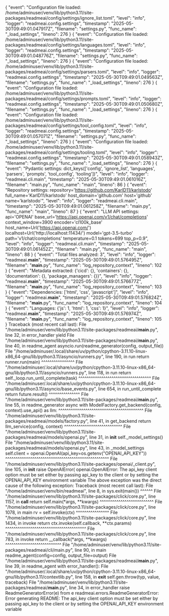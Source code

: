 {
"event": "Configuration file loaded: /home/adminuser/venv/lib/python3.11/site-packages/readmeai/config/settings/ignore_list.toml",
"level": "info",
"logger": "readmeai.config.settings",
"timestamp": "2025-05-30T09:49:01.047917Z",
"filename": "settings.py",
"func_name": "_load_settings",
"lineno": 276
}
{
"event": "Configuration file loaded: /home/adminuser/venv/lib/python3.11/site-packages/readmeai/config/settings/languages.toml",
"level": "info",
"logger": "readmeai.config.settings",
"timestamp": "2025-05-30T09:49:01.048776Z",
"filename": "settings.py",
"func_name": "_load_settings",
"lineno": 276
}
{
"event": "Configuration file loaded: /home/adminuser/venv/lib/python3.11/site-packages/readmeai/config/settings/parsers.toml",
"level": "info",
"logger": "readmeai.config.settings",
"timestamp": "2025-05-30T09:49:01.049563Z",
"filename": "settings.py",
"func_name": "_load_settings",
"lineno": 276
}
{
"event": "Configuration file loaded: /home/adminuser/venv/lib/python3.11/site-packages/readmeai/config/settings/prompts.toml",
"level": "info",
"logger": "readmeai.config.settings",
"timestamp": "2025-05-30T09:49:01.050680Z",
"filename": "settings.py",
"func_name": "_load_settings",
"lineno": 276
}
{
"event": "Configuration file loaded: /home/adminuser/venv/lib/python3.11/site-packages/readmeai/config/settings/tool_config.toml",
"level": "info",
"logger": "readmeai.config.settings",
"timestamp": "2025-05-30T09:49:01.057071Z",
"filename": "settings.py",
"func_name": "_load_settings",
"lineno": 276
}
{
"event": "Configuration file loaded: /home/adminuser/venv/lib/python3.11/site-packages/readmeai/config/settings/tooling.toml",
"level": "info",
"logger": "readmeai.config.settings",
"timestamp": "2025-05-30T09:49:01.058943Z",
"filename": "settings.py",
"func_name": "_load_settings",
"lineno": 276
}
{
"event": "Pydantic settings: dict_keys(['config', 'ignore_list', 'languages', 'parsers', 'prompts', 'tool_config', 'tooling'])",
"level": "info",
"logger": "readmeai.cli.main",
"timestamp": "2025-05-30T09:49:01.061016Z",
"filename": "main.py",
"func_name": "main",
"lineno": 86
}
{
"event": "Repository settings: repository='https://github.com/KarlD11/karlstodo' full_name='KarlD11/karlstodo' host_domain='github.com' host='github' name='karlstodo'",
"level": "info",
"logger": "readmeai.cli.main",
"timestamp": "2025-05-30T09:49:01.061258Z",
"filename": "main.py",
"func_name": "main",
"lineno": 87
}
{
"event": "LLM API settings: api='OPENAI' base_url='https://api.openai.com/v1/chat/completions' context_window=3900 encoder='cl100k_base' host_name=Url('https://api.openai.com/') localhost=Url('http://localhost:11434/') model='gpt-3.5-turbo' path='v1/chat/completions' temperature=0.1 tokens=699 top_p=0.9",
"level": "info",
"logger": "readmeai.cli.main",
"timestamp": "2025-05-30T09:49:01.061452Z",
"filename": "main.py",
"func_name": "main",
"lineno": 88
}
{
"event": "Total files analyzed: 3",
"level": "info",
"logger": "readmeai.__main__",
"timestamp": "2025-05-30T09:49:01.576495Z",
"filename": "__main__.py",
"func_name": "log_repository_context",
"lineno": 102
}
{
"event": "Metadata extracted: {'cicd': {}, 'containers': {}, 'documentation': {}, 'package_managers': {}}",
"level": "info",
"logger": "readmeai.__main__",
"timestamp": "2025-05-30T09:49:01.576677Z",
"filename": "__main__.py",
"func_name": "log_repository_context",
"lineno": 103
}
{
"event": "Dependencies: ['html', 'css', 'javascript']",
"level": "info",
"logger": "readmeai.__main__",
"timestamp": "2025-05-30T09:49:01.576824Z",
"filename": "__main__.py",
"func_name": "log_repository_context",
"lineno": 104
}
{
"event": "Languages: {'js': 1, 'html': 1, 'css': 1}",
"level": "info",
"logger": "readmeai.__main__",
"timestamp": "2025-05-30T09:49:01.576974Z",
"filename": "__main__.py",
"func_name": "log_repository_context",
"lineno": 105
}
Traceback (most recent call last):
File "/home/adminuser/venv/lib/python3.11/site-packages/readmeai/__main__.py", line 32, in error_handler
yield
File "/home/adminuser/venv/lib/python3.11/site-packages/readmeai/__main__.py", line 40, in readme_agent
asyncio.run(readme_generator(config, output_file))
File "/home/adminuser/.local/share/uv/python/cpython-3.11.10-linux-x86_64-gnu/lib/python3.11/asyncio/runners.py", line 190, in run
return runner.run(main)
^^^^^^^^^^^^^^^^
File "/home/adminuser/.local/share/uv/python/cpython-3.11.10-linux-x86_64-gnu/lib/python3.11/asyncio/runners.py", line 118, in run
return self._loop.run_until_complete(task)
^^^^^^^^^^^^^^^^^^^^^^^^^^^^^^^^^^^
File "/home/adminuser/.local/share/uv/python/cpython-3.11.10-linux-x86_64-gnu/lib/python3.11/asyncio/base_events.py", line 654, in run_until_complete
return future.result()
^^^^^^^^^^^^^^^
File "/home/adminuser/venv/lib/python3.11/site-packages/readmeai/__main__.py", line 55, in readme_generator
async with ModelFactory.get_backend(config, context).use_api() as llm:
^^^^^^^^^^^^^^^^^^^^^^^^^^^^^^^^^^^^^^^^^
File "/home/adminuser/venv/lib/python3.11/site-packages/readmeai/models/factory.py", line 41, in get_backend
return llm_service(config, context)
^^^^^^^^^^^^^^^^^^^^^^^^^^^^
File "/home/adminuser/venv/lib/python3.11/site-packages/readmeai/models/openai.py", line 31, in __init__
self._model_settings()
File "/home/adminuser/venv/lib/python3.11/site-packages/readmeai/models/openai.py", line 43, in _model_settings
self.client = openai.OpenAI(api_key=os.getenv("OPENAI_API_KEY"))
^^^^^^^^^^^^^^^^^^^^^^^^^^^^^^^^^^^^^^^^^^^^^^^^^^
File "/home/adminuser/venv/lib/python3.11/site-packages/openai/_client.py", line 105, in __init__
raise OpenAIError(
openai.OpenAIError: The api_key client option must be set either by passing api_key to the client or by setting the OPENAI_API_KEY environment variable
The above exception was the direct cause of the following exception:
Traceback (most recent call last):
File "/home/adminuser/venv/bin/readmeai", line 8, in <module>
sys.exit(main())
^^^^^^
File "/home/adminuser/venv/lib/python3.11/site-packages/click/core.py", line 1157, in __call__
return self.main(*args, **kwargs)
^^^^^^^^^^^^^^^^^^^^^^^^^^
File "/home/adminuser/venv/lib/python3.11/site-packages/click/core.py", line 1078, in main
rv = self.invoke(ctx)
^^^^^^^^^^^^^^^^
File "/home/adminuser/venv/lib/python3.11/site-packages/click/core.py", line 1434, in invoke
return ctx.invoke(self.callback, **ctx.params)
^^^^^^^^^^^^^^^^^^^^^^^^^^^^^^^^^^^^^^^
File "/home/adminuser/venv/lib/python3.11/site-packages/click/core.py", line 783, in invoke
return __callback(*args, **kwargs)
^^^^^^^^^^^^^^^^^^^^^^^^^^^
File "/home/adminuser/venv/lib/python3.11/site-packages/readmeai/cli/main.py", line 90, in main
readme_agent(config=config, output_file=output)
File "/home/adminuser/venv/lib/python3.11/site-packages/readmeai/__main__.py", line 39, in readme_agent
with error_handler():
File "/home/adminuser/.local/share/uv/python/cpython-3.11.10-linux-x86_64-gnu/lib/python3.11/contextlib.py", line 158, in __exit__
self.gen.throw(typ, value, traceback)
File "/home/adminuser/venv/lib/python3.11/site-packages/readmeai/__main__.py", line 34, in error_handler
raise ReadmeGeneratorError(e) from e
readmeai.errors.ReadmeGeneratorError: Error generating README: The api_key client option must be set either by passing api_key to the client or by setting the OPENAI_API_KEY environment variable
